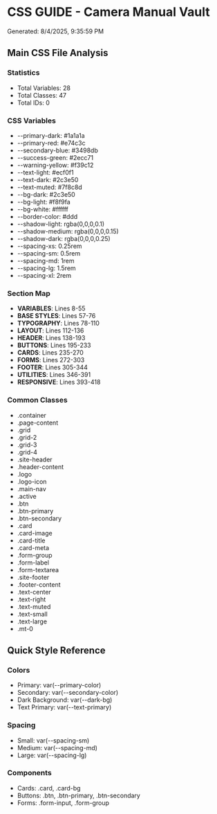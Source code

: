 # CSS GUIDE - Camera Manual Vault
Generated: 8/4/2025, 9:35:59 PM

## Main CSS File Analysis

### Statistics
- Total Variables: 28
- Total Classes: 47
- Total IDs: 0

### CSS Variables
- --primary-dark: #1a1a1a
- --primary-red: #e74c3c
- --secondary-blue: #3498db
- --success-green: #2ecc71
- --warning-yellow: #f39c12
- --text-light: #ecf0f1
- --text-dark: #2c3e50
- --text-muted: #7f8c8d
- --bg-dark: #2c3e50
- --bg-light: #f8f9fa
- --bg-white: #ffffff
- --border-color: #ddd
- --shadow-light: rgba(0,0,0,0.1)
- --shadow-medium: rgba(0,0,0,0.15)
- --shadow-dark: rgba(0,0,0,0.25)
- --spacing-xs: 0.25rem
- --spacing-sm: 0.5rem
- --spacing-md: 1rem
- --spacing-lg: 1.5rem
- --spacing-xl: 2rem

### Section Map
- **VARIABLES**: Lines 8-55
- **BASE STYLES**: Lines 57-76
- **TYPOGRAPHY**: Lines 78-110
- **LAYOUT**: Lines 112-136
- **HEADER**: Lines 138-193
- **BUTTONS**: Lines 195-233
- **CARDS**: Lines 235-270
- **FORMS**: Lines 272-303
- **FOOTER**: Lines 305-344
- **UTILITIES**: Lines 346-391
- **RESPONSIVE**: Lines 393-418

### Common Classes
- .container
- .page-content
- .grid
- .grid-2
- .grid-3
- .grid-4
- .site-header
- .header-content
- .logo
- .logo-icon
- .main-nav
- .active
- .btn
- .btn-primary
- .btn-secondary
- .card
- .card-image
- .card-title
- .card-meta
- .form-group
- .form-label
- .form-textarea
- .site-footer
- .footer-content
- .text-center
- .text-right
- .text-muted
- .text-small
- .text-large
- .mt-0

## Quick Style Reference

### Colors
- Primary: var(--primary-color)
- Secondary: var(--secondary-color)
- Dark Background: var(--dark-bg)
- Text Primary: var(--text-primary)

### Spacing
- Small: var(--spacing-sm)
- Medium: var(--spacing-md)
- Large: var(--spacing-lg)

### Components
- Cards: .card, .card-bg
- Buttons: .btn, .btn-primary, .btn-secondary
- Forms: .form-input, .form-group
